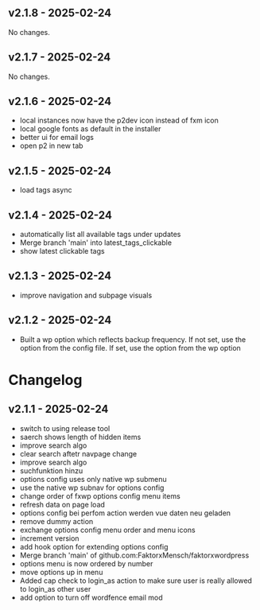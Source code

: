 ## v2.1.8 - 2025-02-24

No changes.

## v2.1.7 - 2025-02-24

No changes.

## v2.1.6 - 2025-02-24

- local instances now have the p2dev icon instead of fxm icon
- local google fonts as default in the installer
- better ui for email logs
- open p2 in new tab

## v2.1.5 - 2025-02-24

- load tags async

## v2.1.4 - 2025-02-24

- automatically list all available tags under updates
- Merge branch 'main' into latest_tags_clickable
- show latest clickable tags

## v2.1.3 - 2025-02-24

- improve navigation and subpage visuals

## v2.1.2 - 2025-02-24

- Built a wp option which reflects backup frequency. If not set, use the option from the config file. If set, use the option from the wp option

# Changelog

## v2.1.1 - 2025-02-24

- switch to using release tool
- saerch shows length of hidden items
- improve search algo
- clear search aftetr navpage change
- improve search algo
- suchfunktion hinzu
- options config uses only native wp submenu
- use the native wp subnav for options config
- change order of fxwp options config menu items
- refresh data on page load
- options config bei perfom action werden vue daten neu geladen
- remove dummy action
- exchange options config menu order and menu icons
- increment version
- add hook option for extending options config
- Merge branch 'main' of github.com:FaktorxMensch/faktorxwordpress
- options menu is now ordered by number
- move options up in menu
- Added cap check to login_as action to make sure user is really allowed to login_as other user
- add option to turn off wordfence email mod

